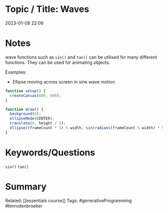# Topic / Title: Waves

2023-01-08
22:08


# Notes
wave functions such as `sin()` and `tan()` can be utilised for many different functions. They can be used for animating objects.

Examples:
- Ellipse moving across screen in sine wave motion
```javascript
function setup() {
  createCanvas(600, 400);
}

function draw() {
  background(0);
  ellipseMode(CENTER);
  translate(0, height / 2);
  ellipse((frameCount * 5) % width, sin(radians(frameCount % width) * 5) * 100, 20);
}
```


# Keywords/Questions
`sin()`
`tan()`
# Summary

Related: [[essentials course]]
Tags: #generativeProgramming #timrodenbroeker 